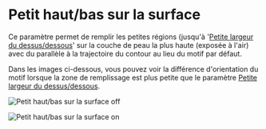 Petit haut/bas sur la surface
====
Ce paramètre permet de remplir les petites régions (jusqu'à '[Petite largeur du dessus/dessous](small_skin_width.md)' sur la couche de peau la plus haute (exposée à l'air) avec du parallèle à la trajectoire du contour au lieu du motif par défaut.

Dans les images ci-dessous, vous pouvez voir la différence d'orientation du motif lorsque la zone de remplissage est plus petite que le paramètre [Petite largeur du dessus/dessous](small_skin_width.md).

![Petit haut/bas sur la surface off](../../../images/small_top_bottom_width_off.png)

![Petit haut/bas sur la surface on](../../../images/small_top_bottom_width_on.png)